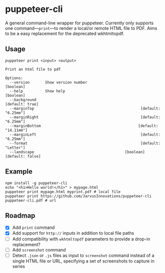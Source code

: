 # puppeteer-cli

A general command-line wrapper for puppeteer. Currently only supports one command—`print`—to render a local/or remote HTML file to PDF. Aims to be a easy replacement for the deprecated wkhtmltopdf.

## Usage

```
puppeteer print <input> <output>

Print an html file to pdf

Options:
  --version       Show version number                                  [boolean]
  --help          Show help                                            [boolean]
  --background                                                   [default: true]
  --marginTop                                                [default: "6.25mm"]
  --marginRight                                              [default: "6.25mm"]
  --marginBottom                                            [default: "14.11mm"]
  --marginLeft                                               [default: "6.25mm"]
  --format                                                   [default: "Letter"]
  --landscape                                         [boolean] [default: false]
```

## Example

``` shell
npm install -g puppeteer-cli
echo "<h1>Hello world!</h1>" > mypage.html
puppeteer print mypage.html myprint.pdf # local file
puppeteer print https://github.com/JarvusInnovations/puppeteer-cli puppeteer-cli.pdf # url
```

## Roadmap

- [X] Add `print` command
- [X] Add support for `http://` inputs in addition to local file paths
- [ ] Add compatibility with `wkhtmltopdf` parameters to provide a drop-in replacement?
- [ ] Add `screenshot` command
- [ ] Detect `.json` or `.js` files as input to `screenshot` command instead of a single HTML file or URL, specifying a set of screenshots to capture in series
